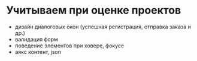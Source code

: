 Учитываем при оценке проектов
=============================

- дизайн диалоговых окон (успешная регистрация, отправка заказа и др.)
- валидация форм
- поведение элементов при ховере, фокусе
- аякс контент, json